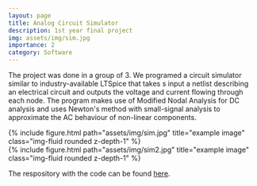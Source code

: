 ```yaml
---
layout: page
title: Analog Circuit Simulator
description: 1st year final project
img: assets/img/sim.jpg
importance: 2
category: Software
---
```



The project was done in a group of 3. We programed a circuit simulator similar to industry-available LTSpice that takes s input a netlist describing an electrical circuit and outputs the voltage and current flowing through each node. The program makes use of Modified Nodal Analysis for DC analysis and uses Newton's method with small-signal analysis to approximate the AC behaviour of non-linear components.

<div class="row justify-content-sm-center">
    <div class="col-sm-8 mt-3 mt-md-0">
        {% include figure.html path="assets/img/sim.jpg" title="example image" class="img-fluid rounded z-depth-1" %}
    </div>
    <div class="col-sm-4 mt-3 mt-md-0">
        {% include figure.html path="assets/img/sim2.jpg" title="example image" class="img-fluid rounded z-depth-1" %}
    </div>
</div>

The respository with the code can be found [here](https://github.com/krishagrawal112/Circuit-Simulator).